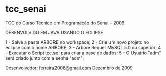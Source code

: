 # tcc_senai
TCC do Curso Técnico em Programação do Senai - 2009


DESENVOLVIDO EM JAVA USANDO O ECLIPSE

1 - Salve a pasta ARBORE no workspace;
2 - Crie um novo projeto no eclipse com o nome ARBORE;
3 - Arbore Requer MySQL 5.0 ou superior;
4 - Executar o Script tcc.sql para criar a base de dados;
5 - O Usuário "adm" será criado junto com a senha "adm";

Desenvolvedor: ferreira2006@gmail.com
Dezembro de 2009
